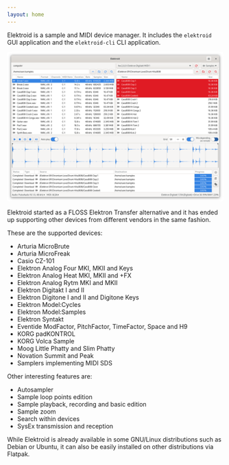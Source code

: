 ```yaml
---
layout: home
---
```


Elektroid is a sample and MIDI device manager. It includes the `elektroid` GUI application and the `elektroid-cli` CLI application.

![Elektroid GUI screenshot](images/screenshot.png "Elektroid GUI")

Elektroid started as a FLOSS Elektron Transfer alternative and it has ended up supporting other devices from different vendors in the same fashion.

These are the supported devices:

* Arturia MicroBrute
* Arturia MicroFreak
* Casio CZ-101
* Elektron Analog Four MKI, MKII and Keys
* Elektron Analog Heat MKI, MKII and +FX
* Elektron Analog Rytm MKI and MKII
* Elektron Digitakt I and II
* Elektron Digitone I and II and Digitone Keys
* Elektron Model:Cycles
* Elektron Model:Samples
* Elektron Syntakt
* Eventide ModFactor, PitchFactor, TimeFactor, Space and H9
* KORG padKONTROL
* KORG Volca Sample
* Moog Little Phatty and Slim Phatty
* Novation Summit and Peak
* Samplers implementing MIDI SDS

Other interesting features are:

* Autosampler
* Sample loop points edition
* Sample playback, recording and basic edition
* Sample zoom
* Search within devices
* SysEx transmission and reception

While Elektroid is already available in some GNU/Linux distributions such as Debian or Ubuntu, it can also be easily installed on other distributions via Flatpak.
